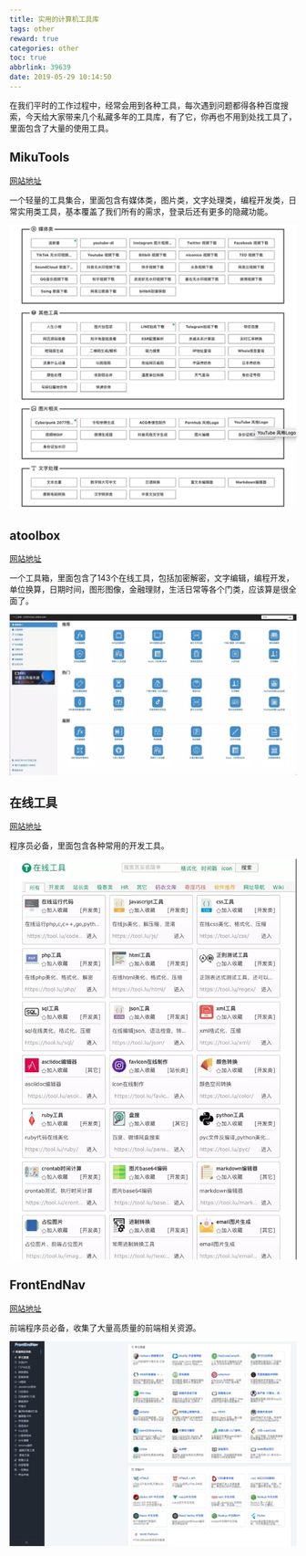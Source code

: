 ```yaml
---
title: 实用的计算机工具库
tags: other
reward: true
categories: other
toc: true
abbrlink: 39639
date: 2019-05-29 10:14:50
---
```


在我们平时的工作过程中，经常会用到各种工具，每次遇到问题都得各种百度搜索，今天给大家带来几个私藏多年的工具库，有了它，你再也不用到处找工具了，里面包含了大量的使用工具。

## MikuTools

[网站地址](https://miku.tools/)

<!-- more -->

一个轻量的工具集合，里面包含有媒体类，图片类，文字处理类，编程开发类，日常实用类工具，基本覆盖了我们所有的需求，登录后还有更多的隐藏功能。

![mikutools](/images/imageOther/mikutools.png)

## atoolbox

[网站地址](http://www.atoolbox.net)

一个工具箱，里面包含了143个在线工具，包括加密解密，文字编辑，编程开发，单位换算，日期时间，图形图像，金融理财，生活日常等各个门类，应该算是很全面了。

![atoolbox](/images/imageOther/atoolbox.png)

## 在线工具

[网站地址](https://tool.lu/)

程序员必备，里面包含各种常用的开发工具。

![在线工具](/images/imageOther/在线工具.png)

## FrontEndNav

[网站地址](http://nav.web-hub.cn/)

前端程序员必备，收集了大量高质量的前端相关资源。

![frontEndNav](/images/imageOther/frontEndNav.png)